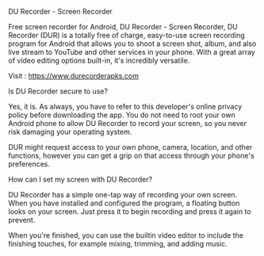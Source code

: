 DU Recorder - Screen Recorder

Free screen recorder for Android, DU Recorder - Screen Recorder, DU Recorder (DUR) is a totally free of charge, easy-to-use screen recording program for Android that allows you to shoot a screen shot, album, and also live stream to YouTube and other services in your phone. With a great array of video editing options built-in, it's incredibly versatile.

Visit : https://www.durecorderapks.com

Is DU Recorder secure to use?

Yes, it is. As always, you have to refer to this developer's online privacy policy before downloading the app. You do not need to root your own Android phone to allow DU Recorder to record your screen, so you never risk damaging your operating system.

DUR might request access to your own phone, camera, location, and other functions, however you can get a grip on that access through your phone's preferences.

How can I set my screen with DU Recorder?

DU Recorder has a simple one-tap way of recording your own screen. When you have installed and configured the program, a floating button looks on your screen. Just press it to begin recording and press it again to prevent.

When you're finished, you can use the builtin video editor to include the finishing touches, for example mixing, trimming, and adding music.
